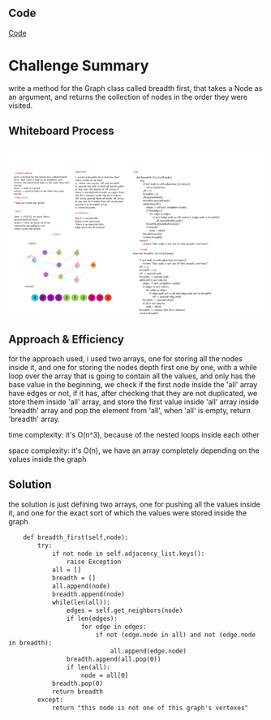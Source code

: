 ## Code

[Code](graph/graph.py)

# Challenge Summary

write a method for the Graph class called breadth first, that takes a Node as an argument, and returns the collection of nodes in the order they were visited.

## Whiteboard Process

![image](resources/cc36.png)

## Approach & Efficiency

for the approach used, i used two arrays, one for storing all the nodes inside it, and one for storing the nodes depth first one by one, with a while loop over the array that is going to contain all the values, and only has the base value in the beginning, we check if the first node inside the 'all' array have edges or not, if it has, after checking that they are not duplicated, we store them inside 'all' array, and store the first value inside 'all' array inside 'breadth' array and pop the element from 'all', when 'all' is empty, return 'breadth' array.

time complexity: it's O(n^3), because of the nested loops inside each other

space complexity: it's O(n), we have an array completely depending on the values inside the graph

## Solution

the solution is just defining two arrays, one for pushing all the values inside it, and one for the exact sort of which the values were stored inside the graph

```
    def breadth_first(self,node):
        try:
            if not node in self.adjacency_list.keys():
                raise Exception
            all = []
            breadth = []
            all.append(node)
            breadth.append(node)
            while(len(all)):
                edges = self.get_neighbors(node)
                if len(edges):
                    for edge in edges:
                        if not (edge.node in all) and not (edge.node in breadth):
                            all.append(edge.node)
                breadth.append(all.pop(0))
                if len(all):
                    node = all[0]
            breadth.pop(0)
            return breadth
        except:
            return "this node is not one of this graph's vertexes"
```